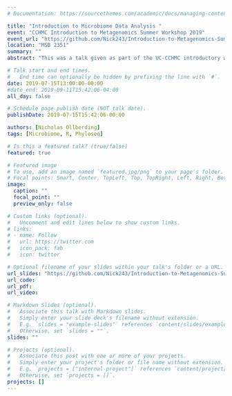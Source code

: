 ```yaml
---
# Documentation: https://sourcethemes.com/academic/docs/managing-content/

title: "Introduction to Microbiome Data Analysis "
event: "CCHMC Introduction to Metagenomics Summer Workshop 2019"
event_url: "https://github.com/Nick243/Introduction-to-Metagenomics-Summer-Workshop-2019"
location: "MSB 2351"
summary: ""
abstract: "This was a talk given as part of the UC-CCHMC introductory workshop covering the basics of microbial metagenomic sequence data processing and statistical analysis. Topics covered in this talk include an introduction to challenging features of microbiome data, overview of library size normalization, concepts of alpha- and beta-diversity, and a hands-on tutorial of microbiome data analysis approaches using R."

# Talk start and end times.
#   End time can optionally be hidden by prefixing the line with `#`.
date: 2019-07-15T13:00:00-00:00
#date_end: 2019-09-11T15:42:06-04:00
all_day: false

# Schedule page publish date (NOT talk date).
publishDate: 2019-07-15T15:42:06-00:00

authors: [Nicholas Ollberding]
tags: [Microbiome, R, Phyloseq]

# Is this a featured talk? (true/false)
featured: true

# Featured image
# To use, add an image named `featured.jpg/png` to your page's folder.
# Focal points: Smart, Center, TopLeft, Top, TopRight, Left, Right, BottomLeft, Bottom, BottomRight.
image:
  caption: ""
  focal_point: ""
  preview_only: false

# Custom links (optional).
#   Uncomment and edit lines below to show custom links.
# links:
# - name: Follow
#   url: https://twitter.com
#   icon_pack: fab
#   icon: twitter

# Optional filename of your slides within your talk's folder or a URL.
url_slides: "https://github.com/Nick243/Introduction-to-Metagenomics-Summer-Workshop-2019/blob/master/CCHMC%20Microbiome%20Workshop%20-%20Intro%20to%20Stats%20-%207-15-19.pptx"
url_code:
url_pdf:
url_video:

# Markdown Slides (optional).
#   Associate this talk with Markdown slides.
#   Simply enter your slide deck's filename without extension.
#   E.g. `slides = "example-slides"` references `content/slides/example-slides.md`.
#   Otherwise, set `slides = ""`.
slides: ""

# Projects (optional).
#   Associate this post with one or more of your projects.
#   Simply enter your project's folder or file name without extension.
#   E.g. `projects = ["internal-project"]` references `content/project/deep-learning/index.md`.
#   Otherwise, set `projects = []`.
projects: []
---
```

